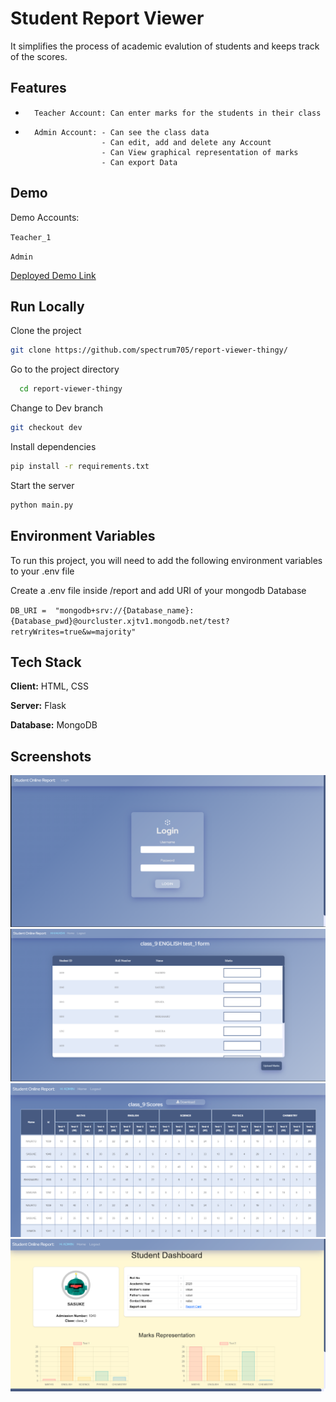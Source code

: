 
# Student Report Viewer

It simplifies the process of academic evalution of students and keeps track of the scores.

 

## Features

-       Teacher Account: Can enter marks for the students in their class
-       Admin Account: - Can see the class data
                       - Can edit, add and delete any Account
                       - Can View graphical representation of marks
                       - Can export Data


## Demo

Demo Accounts:

`Teacher_1`

`Admin`

[Deployed Demo Link](https://studentreport.deta.dev)


## Run Locally

Clone the project

```bash
git clone https://github.com/spectrum705/report-viewer-thingy/
```


Go to the project directory

```bash
  cd report-viewer-thingy
```

Change to Dev branch

```bash
git checkout dev
```

Install dependencies

```bash
pip install -r requirements.txt
```

Start the server

```bash
python main.py
```


## Environment Variables

To run this project, you will need to add the following environment variables to your .env file

Create a .env file inside /report and add URI of your mongodb Database 

`DB_URI =  "mongodb+srv://{Database_name}:{Database_pwd}@ourcluster.xjtv1.mongodb.net/test?retryWrites=true&w=majority"`




## Tech Stack

**Client:** HTML, CSS

**Server:** Flask

**Database:** MongoDB


## Screenshots

![Login Page](/Login.png)
![Upload Page](/upload.png)
![Class result](/class_result.png)
![Dashboard](/dashboard.png)
